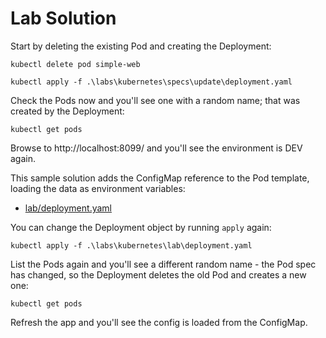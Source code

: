 # Lab Solution

Start by deleting the existing Pod and creating the Deployment:

```
kubectl delete pod simple-web

kubectl apply -f .\labs\kubernetes\specs\update\deployment.yaml
```

Check the Pods now and you'll see one with a random name; that was created by the Deployment:

```
kubectl get pods
```

Browse to http://localhost:8099/ and you'll see the environment is DEV again.

This sample solution adds the ConfigMap reference to the Pod template, loading the data as environment variables:

- [lab/deployment.yaml](./lab/deployment.yaml)

You can change the Deployment object by running `apply` again:

```
kubectl apply -f .\labs\kubernetes\lab\deployment.yaml
```

List the Pods again and you'll see a different random name - the Pod spec has changed, so the Deployment deletes the old Pod and creates a new one: 

```
kubectl get pods
```

Refresh the app and you'll see the config is loaded from the ConfigMap.